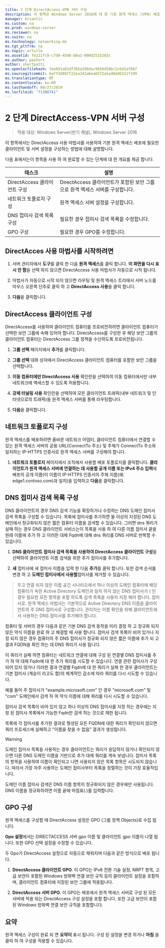```yaml
---
title: 2 단계 DirectAccess-VPN 서버 구성
description: 이 항목은 Windows Server 2016에 대 한 기존 원격 액세스 (VPN) 배포에 DirectAccess 추가 가이드의 일부입니다.
manager: brianlic
ms.custom: na
ms.prod: windows-server
ms.reviewer: na
ms.suite: na
ms.technology: networking-da
ms.tgt_pltfrm: na
ms.topic: article
ms.assetid: fe221fc9-c7d9-4508-b8a1-000d2515283c
ms.author: pashort
author: shortpatti
ms.openlocfilehash: 7ee691a02df385e29bdac9656d50bc2c6d3af087
ms.sourcegitcommit: 6aff3d88ff22ea141a6ea6572a5ad8dd6321f199
ms.translationtype: MT
ms.contentlocale: ko-KR
ms.lasthandoff: 09/27/2019
ms.locfileid: "71388741"
---
```

#  <a name="step-2-configure-the-directaccess-vpn-server"></a>2 단계 DirectAccess-VPN 서버 구성

>적용 대상: Windows Server(반기 채널), Windows Server 2016

이 항목에서는 DirectAccess 사용 마법사를 사용하여 기본 원격 액세스 배포에 필요한 클라이언트 및 서버 설정을 구성하는 방법에 대해 설명합니다.

다음 표에서는이 항목을 사용 하 여 완료할 수 있는 단계에 대 한 개요를 제공 합니다.

|태스크       |설명|
|-----------|-----------|
|DirectAccess 클라이언트 구성|DirectAccess 클라이언트가 포함된 보안 그룹으로 원격 액세스 서버를 구성합니다.|
|네트워크 토폴로지 구성|원격 액세스 서버 설정을 구성합니다.|
|DNS 접미사 검색 목록 구성|필요한 경우 접미사 검색 목록을 수정합니다.|
|GPO 구성|필요한 경우 GPO를 수정합니다.|

## <a name="to-start-the-enable-directacces-wizard"></a>DirectAcces 사용 마법사를 시작하려면

1. 서버 관리자에서 **도구**를 클릭 한 다음 **원격 액세스**를 클릭 합니다. **이 화면을 다시 표시 안 함**을 선택 하지 않으면 DirectAccess 사용 마법사가 자동으로 시작 됩니다. 

2. 마법사가 자동으로 시작 되지 않으면 라우팅 및 원격 액세스 트리에서 서버 노드를 마우스 오른쪽 단추로 클릭 하 고 **DirectAccess 사용**을 클릭 합니다.

3. **다음**을 클릭합니다.

## <a name="configure-directaccess-clients"></a>DirectAccess 클라이언트 구성

DirectAccess를 사용하여 클라이언트 컴퓨터를 프로비전하려면 클라이언트 컴퓨터가 선택한 보안 그룹에 속해 있어야 합니다. DirectAccess를 구성한 후 해당 보안 그룹의 클라이언트 컴퓨터는 DirectAccess 그룹 정책을 수신하도록 프로비전됩니다.

1. **그룹 선택** 페이지에서 **추가**를 클릭합니다.

2. **그룹 선택** 대화 상자에서 DirectAccess 클라이언트 컴퓨터를 포함한 보안 그룹을 선택합니다.

3. **이동 컴퓨터에만 DirectAccess 사용** 확인란을 선택하여 이동 컴퓨터에서만 내부 네트워크에 액세스할 수 있도록 허용합니다.

4. **강제 터널링 사용** 확인란을 선택하여 모든 클라이언트 트래픽(내부 네트워크 및 인터넷으로의 트래픽)을 원격 액세스 서버를 통해 라우팅합니다.

5. **다음**을 클릭합니다.

## <a name="configure-the-network-topology"></a>네트워크 토폴로지 구성

원격 액세스를 배포하려면 올바른 네트워크 어댑터, 클라이언트 컴퓨터에서 연결할 수 있는 원격 액세스 서버의 공용 URL(ConnectTo 주소) 및 주체가 ConnectTo 주소와 일치하는 IP-HTTPS 인증서로 원격 액세스 서버를 구성해야 합니다.

1. **네트워크 토폴로지** 페이지에서 조직에서 사용할 배포 토폴로지를 클릭합니다. **클라이언트가 원격 액세스 서버에 연결하는 데 사용할 공개 이름 또는 IPv4 주소 입력**에 배포의 공개 이름(이 이름이 IP-HTTPS 인증서의 주체 이름(예: edge1.contoso.com)과 일치)을 입력하고 **다음**을 클릭합니다.

## <a name="configure-the-dns-suffix-search-list"></a>DNS 접미사 검색 목록 구성

DNS 클라이언트의 경우 DNS 검색 기능을 확장하거나 수정하는 DNS 도메인 접미사 검색 목록을 구성할 수 있습니다. 목록에 접미사를 추가하면 둘 이상의 지정된 DNS 도메인에서 정규화되지 않은 짧은 컴퓨터 이름을 검색할 수 있습니다. 그러면 dns 쿼리가 실패 하는 경우 DNS 클라이언트 서비스는이 목록을 사용 하 여 다른 이름 접미사 끝을 원래 이름에 추가 하 고 이러한 대체 Fqdn에 대해 dns 쿼리를 DNS 서버로 반복할 수 있습니다.

1. **DNS 클라이언트 접미사 검색 목록을 사용하여 DirectAccess 클라이언트 구성**을 선택하여 클라이언트 이름 검색을 위한 추가 접미사를 추가합니다.

2. **새** 접미사에 새 접미사 이름을 입력 한 다음 **추가**를 클릭 합니다. 또한 검색 순서를 변경 하 고 **도메인 접미사에서 사용할**접미사를 제거할 수 있습니다.

>두고 연결 되지 않은 이름 공간 시나리오에서 하나 이상의 도메인 컴퓨터에 해당 컴퓨터가 속한 Active Directory 도메인과 일치 하지 않는 DNS 접미사가 \( 인 경우 필요한 모든 항목을 포함 하도록 검색 목록을 사용자 지정 해야 합니다. 접미사로. 원격 액세스 마법사는 기본적으로 Active Directory DNS 이름을 클라이언트의 주 DNS 접미사로 구성합니다. 관리자는 이름 확인을 위해 클라이언트에서 사용하는 DNS 접미사를 추가해야 합니다.

컴퓨터 및 서버의 경우 다음과 같은 기본 DNS 검색 동작을 미리 결정 하 고 정규화 되지 않은 약식 이름을 완료 하 고 해결할 때 사용 합니다. 접미사 검색 목록이 비어 있거나 지정 되지 않은 경우 컴퓨터의 주 DNS 접미사가 정규화 되지 않은 짧은 이름에 추가 되 고 결과 FQDN을 확인 하는 데 DNS 쿼리가 사용 됩니다. 

이 쿼리가 실패 하면 컴퓨터는 네트워크 연결에 대해 구성 된 연결별 DNS 접미사를 추가 하 여 대체 Fqdn에 대 한 추가 쿼리를 시도할 수 있습니다. 연결 관련 접미사가 구성 되어 있지 않거나 이러한 결과 연결별 Fqdn에 대 한 쿼리가 실패 한 경우 클라이언트는 기본 접미사 (계승이 라고도 함)의 체계적인 감소에 따라 쿼리를 다시 시도할 수 있습니다.

예를 들어 주 접미사가 "example.microsoft.com" 인 경우 "microsoft.com" 및 "com" 도메인에서 검색 하 여 약식 이름에 대해 쿼리를 다시 시도할 수 있습니다.

접미사 검색 목록이 비어 있지 않고 하나 이상의 DNS 접미사를 지정 하는 경우에는 지정 된 접미사 목록에서 가능한 Fqdn만 검색 하는 것으로 제한 됩니다. 

목록에 각 접미사를 추가한 결과로 형성된 모든 FQDN에 대한 쿼리가 확인되지 않으면 쿼리 프로세스에 실패하고 "이름을 찾을 수 없음" 결과가 생성됩니다. 

> [!WARNING]
> 도메인 접미사 목록을 사용하는 경우 클라이언트는 쿼리가 응답하지 않거나 확인되지 않으면 다른 DNS 도메인 이름을 기반으로 추가 대체 쿼리를 계속 보냅니다. 접미사 목록의 항목을 사용하여 이름이 확인되고 나면 사용되지 않은 목록 항목은 시도되지 않습니다. 따라서 가장 자주 사용하는 도메인 접미사부터 목록을 정렬하는 것이 가장 효율적입니다.
> 
> 도메인 이름 접미사 검색은 DNS 이름 항목이 정규화되지 않은 경우에만 사용됩니다. DNS 이름을 정규화하려면 이름 끝에 마침표(.)를 입력합니다.

## <a name="gpo-configuration"></a>GPO 구성

원격 액세스를 구성할 때 DirectAccess 설정은 GPO (그룹 정책 Objects)로 수집 됩니다. 

**Gpo 설정**에서는 DIRECTACCESS 서버 gpo 이름 및 클라이언트 gpo 이름이 나열 됩니다. 또한 GPO 선택 설정을 수정할 수 있습니다.

두 Gpo가 DirectAccess 설정으로 자동으로 채워지며 다음과 같은 방식으로 배포 됩니다.

1. **DirectAccess 클라이언트 GPO**. 이 GPO는 IPv6 전환 기술 설정, NRPT 항목, 고급 보안이 포함된 Windows 방화벽 연결 보안 규칙 등의 클라이언트 설정을 포함하며, 클라이언트 컴퓨터에 지정된 보안 그룹에 적용됩니다.

2. **DirectAccess 서버 GPO**. 이 GPO는 배포에서 원격 액세스 서버로 구성 된 모든 서버에 적용 되는 DirectAccess 구성 설정을 포함 합니다. 또한 고급 보안이 포함된 Windows 방화벽 연결 보안 규칙을 포함합니다.

## <a name="summary"></a>요약

원격 액세스 구성이 완료 되 면 **요약이** 표시 됩니다. 구성 된 설정을 변경 하거나 **마침** 을 클릭 하 여 구성을 적용할 수 있습니다.
